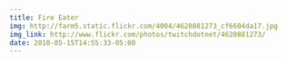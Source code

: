 ```yaml
---
title: Fire Eater 
img: http://farm5.static.flickr.com/4004/4620881273_cf6604da17.jpg 
img_link: http://www.flickr.com/photos/twitchdotnet/4620881273/ 
date: 2010-05-15T14:55:33-05:00 
---
```

